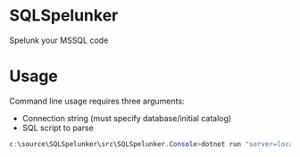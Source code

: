 # SQLSpelunker
Spelunk your MSSQL code

# Usage
Command line usage requires three arguments:
- Connection string (must specify database/initial catalog)
- SQL script to parse

```powershell
c:\source\SQLSpelunker\src\SQLSpelunker.Console>dotnet run "server=localhost;initial catalog=foo;integrated security=sspi" "exec dbo.SomeProc"
```
